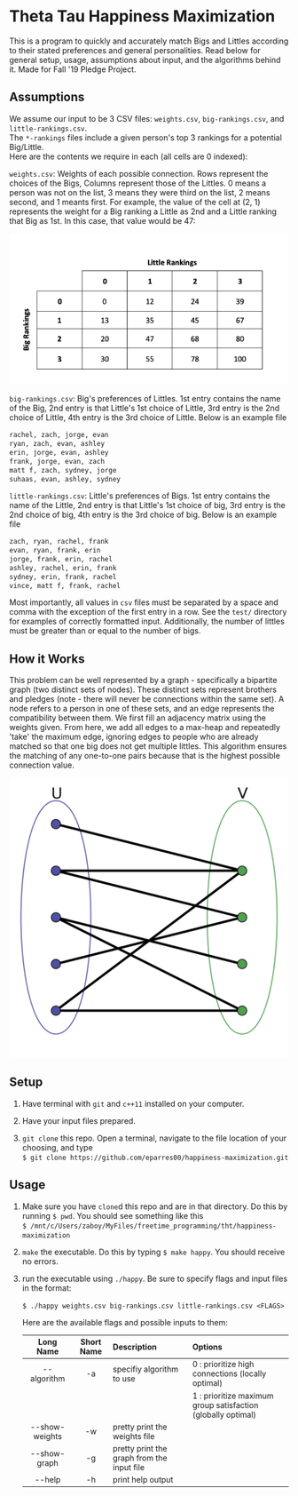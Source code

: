 # Theta Tau Happiness Maximization

This is a program to quickly and accurately match Bigs and Littles according to their stated preferences and general personalities. Read below for general setup, usage, assumptions about input, and the algorithms behind it. Made for Fall '19 Pledge Project.     

## Assumptions

We assume our input to be 3 CSV files: `weights.csv`, `big-rankings.csv`, and `little-rankings.csv`.     
The `*-rankings` files include a given person's top 3 rankings for a potential Big/Little.     
Here are the contents we require in each (all cells are 0 indexed):     
     
`weights.csv`: Weights of each possible connection. Rows represent the choices of the Bigs, Columns represent those of the Littles. 0 means a person was not on the list, 3 means they were third on the list, 2 means second, and 1 meants first. For example, the value of the cell at (2, 1) represents the weight for a Big ranking a Little as 2nd and a Little ranking that Big as 1st. In this case, that value would be 47:     

![weights picture](/misc/weights.png)

`big-rankings.csv`: Big's preferences of Littles. 1st entry contains the name of the Big, 2nd entry is that Little's 1st choice of Little, 3rd entry is the 2nd choice of Little, 4th entry is the 3rd choice of Little. Below is an example file     

```
rachel, zach, jorge, evan
ryan, zach, evan, ashley
erin, jorge, evan, ashley
frank, jorge, evan, zach
matt f, zach, sydney, jorge
suhaas, evan, ashley, sydney
```

`little-rankings.csv`: Little's preferences of Bigs. 1st entry contains the name of the Little, 2nd entry is that Little's 1st choice of big, 3rd entry is the 2nd choice of big, 4th entry is the 3rd choice of big. Below is an example file     

```
zach, ryan, rachel, frank
evan, ryan, frank, erin
jorge, frank, erin, rachel
ashley, rachel, erin, frank
sydney, erin, frank, rachel
vince, matt f, frank, rachel
```

Most importantly, all values in `csv` files must be separated by a space and comma with the exception of the first entry in a row. See the `test/` directory for examples of correctly formatted input. Additionally, the number of littles must be greater than or equal to the number of bigs.     

## How it Works

This problem can be well represented by a graph - specifically a bipartite graph (two distinct sets of nodes). These distinct sets represent brothers and pledges (note - there will never be connections within the same set). A node refers to a person in one of these sets, and an edge represents the compatibility between them. We first fill an adjacency matrix using the weights given. From here, we add all edges to a max-heap and repeatedly 'take' the maximum edge, ignoring edges to people who are already matched so that one big does not get multiple littles. This algorithm ensures the matching of any one-to-one pairs because that is the highest possible connection value.     

![bipartite graph](/misc/bipartite_graph.png)

## Setup

1. Have terminal with `git` and `c++11` installed on your computer.

2. Have your input files prepared.

3. `git clone` this repo. Open a terminal, navigate to the file location of your choosing, and type     
   `$ git clone https://github.com/eparres00/happiness-maximization.git`  

## Usage    

1. Make sure you have `clone`d this repo and are in that directory. Do this by running `$ pwd`. You should see something like this     
   `$ /mnt/c/Users/zaboy/MyFiles/freetime_programming/tht/happiness-maximization`     

2. `make` the executable. Do this by typing `$ make happy`. You should receive no errors.    

3. run the executable using `./happy`. Be sure to specify flags and input files in the format:     
   
   `$ ./happy weights.csv big-rankings.csv little-rankings.csv <FLAGS>`     

   Here are the available flags and possible inputs to them:    
   
   | Long Name | Short Name | Description | Options |
   |:---------:|:----------:|:-----------|:------|
   |--algorithm|     -a     | specifiy algorithm to use | 0 : prioritize high connections (locally optimal) |
   |		   |            |             | 1 : prioritize maximum group satisfaction (globally optimal) |
   |--show-weights|  -w     | pretty print the weights file |
   |--show-graph|    -g     | pretty print the graph from the input file |
   |--help     |     -h     | print help output|
